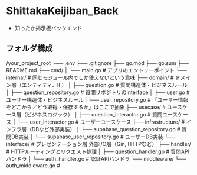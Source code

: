 # ShittakaKeijiban_Back
- 知ったか掲示板バックエンド

## フォルダ構成
/your_project_root
├── .env
├── .gitignore
├── go.mod
├── go.sum
├── README.md
├── cmd/
│   └── main.go                      # アプリのエントリーポイント
└── internal/                        # 同じモジュール内でしか使えないという意味
    ├── domain/                      # ドメイン層（エンティティ、IF）
    │   ├── question.go              # 質問構造体・ビジネスルール
    │   ├── question_repository.go   # 質問リポジトリのinterface
    │   ├── user.go                  # ユーザー構造体・ビジネスルール
    |   └── user_repository.go       # 「ユーザー情報をどこから／どう取得・保存するか」はここで抽象
    ├── usecase/                     # ユースケース層（ビジネスロジック）
    │   ├── question_interactor.go   # 質問ユースケース
    │   └── user_interactor.go       # ユーザーユースケース
    ├── infrastructure/              # インフラ層（DBなど外部実装）
    │   ├── supabase_question_repository.go # 質問DB実装
    │   └── supabase_user_repository.go     # ユーザーDB実装
    └── interface/                   # プレゼンテーション層 外部I/O層（Gin, HTTPなど）
        ├── handler/                 # HTTPルーティングとリクエスト処理
        │   ├── question_handler.go  # 質問APIハンドラ
        │   └── auth_handler.go      # 認証APIハンドラ
        └── middleware/
            └── auth_middleware.go   #
